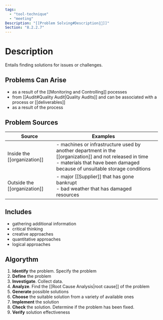```yaml
---
tags:
  - "tool-technique"
  - "meeting"
Description: "[[Problem Solving#Description|📝]]"
Section: "8.2.2.7"
---
```

# Description
Entails finding solutions for issues or challenges.
## Problems Can Arise
- as a result of the [[Monitoring and Controlling]] pocesses
- from [[Audit#Quality Audit|Quality Audits]] and can be associated with a process or [[deliverables]]
- as a result of the  process
## Problem Sources
| Source | Examples |  |
| ---- | ---- | ---- |
| Inside the [[organization]] | - machines or infrastructure used by another department in the [[organization]] and not released in time<br>- materials that have been damaged because of unsuitable storage conditions |  |
| Outside the [[organization]] | - major [[Supplier]] that has gone bankrupt<br>- bad weather that has damaged resources |  |
## Includes
- gathering additional information
- critical thinking
- creative approaches
- quantitative approaches
- logical approaches
## Algorythm
1. **Identify** the problem. Specify the problem
2. **Define** the problem
3. **Investigate**. Collect data.
4. **Analyze**. Find the [[Root Cause Analysis|root cause]] of the problem
5. **Generate** possible solutions
6. **Choose** the suitable solution from a variety of available ones
7. **Implement** the solution
8. **Check** the solution. Determine if the problem has been fixed.
10. **Verify** solution effectiveness